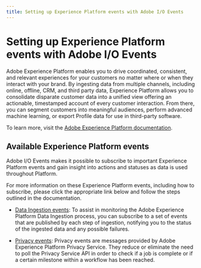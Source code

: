 ```yaml
---
title: Setting up Experience Platform events with Adobe I/O Events
---
```


# Setting up Experience Platform events with Adobe I/O Events

Adobe Experience Platform enables you to drive coordinated, consistent, and relevant experiences for your customers no matter where or when they interact with your brand. By ingesting data from multiple channels, including online, offline, CRM, and third party data, Experience Platform allows you to consolidate disparate customer data into a unified view offering an actionable, timestamped account of every customer interaction. From there, you can segment customers into meaningful audiences, perform advanced machine learning, or export Profile data for use in third-party software.

To learn more, visit the [Adobe Experience Platform documentation](https://www.adobe.com/go/platform-overview-en).

## Available Experience Platform events

Adobe I/O Events makes it possible to subscribe to important Experience Platform events and gain insight into actions and statuses as data is used throughout Platform. 

For more information on these Experience Platform events, including how to subscribe, please click the appropriate link below and follow the steps outlined in the documentation.

* [Data Ingestion events](https://docs.adobe.com/content/help/en/experience-platform/ingestion/quality/subscribe-events.html): To assist in monitoring the Adobe Experience Platform Data Ingestion process, you can subscribe to a set of events that are published by each step of ingestion, notifying you to the status of the ingested data and any possible failures. 

* [Privacy events](https://docs.adobe.com/content/help/en/experience-platform/privacy/privacy-events.html): Privacy events are messages provided by Adobe Experience Platform Privacy Service. They reduce or eliminate the need to poll the Privacy Service API in order to check if a job is complete or if a certain milestone within a workflow has been reached.